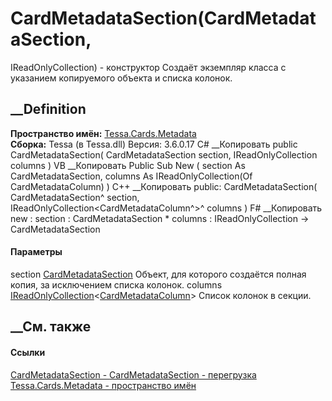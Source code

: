 # CardMetadataSection(CardMetadataSection,
IReadOnlyCollection<CardMetadataColumn>) - конструктор
Создаёт экземпляр класса с указанием копируемого объекта и списка колонок.
## __Definition
 **Пространство имён:** [Tessa.Cards.Metadata](N_Tessa_Cards_Metadata.htm)  
 **Сборка:** Tessa (в Tessa.dll) Версия: 3.6.0.17
C# __Копировать
     public CardMetadataSection(
    	CardMetadataSection section,
    	IReadOnlyCollection<CardMetadataColumn> columns
    )
VB __Копировать
     Public Sub New ( 
    	section As CardMetadataSection,
    	columns As IReadOnlyCollection(Of CardMetadataColumn)
    )
C++ __Копировать
     public:
    CardMetadataSection(
    	CardMetadataSection^ section, 
    	IReadOnlyCollection<CardMetadataColumn^>^ columns
    )
F# __Копировать
     new : 
            section : CardMetadataSection * 
            columns : IReadOnlyCollection<CardMetadataColumn> -> CardMetadataSection
#### Параметры
section [CardMetadataSection](T_Tessa_Cards_Metadata_CardMetadataSection.htm)
     Объект, для которого создаётся полная копия, за исключением списка колонок. 
columns
[IReadOnlyCollection](https://learn.microsoft.com/dotnet/api/system.collections.generic.ireadonlycollection-1)<[CardMetadataColumn](T_Tessa_Cards_Metadata_CardMetadataColumn.htm)>
    Список колонок в секции.
##  __См. также
#### Ссылки
[CardMetadataSection - ](T_Tessa_Cards_Metadata_CardMetadataSection.htm)
[CardMetadataSection -
перегрузка](Overload_Tessa_Cards_Metadata_CardMetadataSection__ctor.htm)
[Tessa.Cards.Metadata - пространство имён](N_Tessa_Cards_Metadata.htm)
